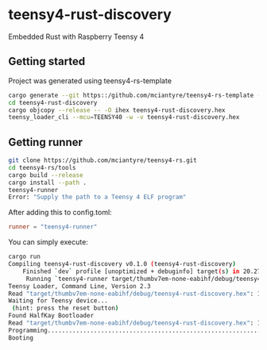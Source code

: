 # teensy4-rust-discovery
Embedded Rust with Raspberry Teensy 4

## Getting started
Project was generated using teensy4-rs-template
```bash
cargo generate --git https::/github.com/mciantyre/teensy4-rs-template --name teensy4-rust-discovery
cd teensy4-rust-discovery
cargo objcopy --release -- -O ihex teensy4-rust-discovery.hex
teensy_loader_cli --mcu=TEENSY40 -w -v teensy4-rust-discovery.hex
```

## Getting runner

```bash
git clone https://github.com/mciantyre/teensy4-rs.git
cd teensy4-rs/tools
cargo build --release
cargo install --path .
teensy4-runner
Error: "Supply the path to a Teensy 4 ELF program"
```

After adding this to config.toml:
```toml
runner = "teensy4-runner"
```

You can simply execute:
```bash
cargo run
Compiling teensy4-rust-discovery v0.1.0 (teensy4-rust-discovery)
    Finished `dev` profile [unoptimized + debuginfo] target(s) in 20.27s
     Running `teensy4-runner target/thumbv7em-none-eabihf/debug/teensy4-rust-discovery`
Teensy Loader, Command Line, Version 2.3
Read "target/thumbv7em-none-eabihf/debug/teensy4-rust-discovery.hex": 129428 bytes, 6.4% usage
Waiting for Teensy device...
 (hint: press the reset button)
Found HalfKay Bootloader
Read "target/thumbv7em-none-eabihf/debug/teensy4-rust-discovery.hex": 129428 bytes, 6.4% usage
Programming...............................................................................................................................
Booting
```

